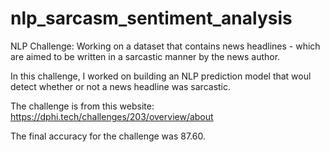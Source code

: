 # nlp_sarcasm_sentiment_analysis
NLP Challenge: Working on a dataset that contains news headlines - which are aimed to be written in a sarcastic manner by the news author.

In this challenge, I worked on building an NLP prediction model that woul detect whether or not a news headline was sarcastic. 

The challenge is from this website: https://dphi.tech/challenges/203/overview/about

The final accuracy for the challenge was 87.60. 

